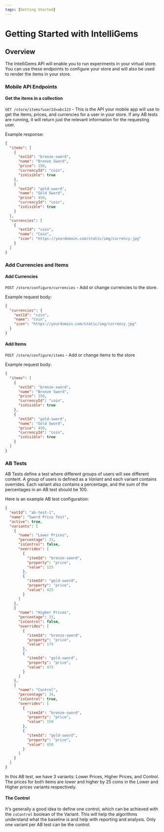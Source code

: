 ```yaml
---
tags: [Getting Started]
---
```


# Getting Started with IntelliGems

## Overview

The IntelliGems API will enable you to run experiments in your virtual store. You can use these endpoints to configure your store and will also be used to render the items in your store.

### Mobile API Endpoints
#### Get the items in a collection
`GET /store/items?userId=abc123` - This is the API your mobile app will use to get the items, prices, and currencies for a user in your store. If any AB tests are running, it will return just the relevant information for the requesting user. 

Example response:
```json
{
  "items": [
    {
      "extId": "bronze-sword",
      "name": "Bronze Sword",
      "price": 150,
      "currencyId": "coin",
      "isVisible": true
    },
    {
      "extId": "gold-sword",
      "name": "Gold Sword",
      "price": 450,
      "currencyId": "coin",
      "isVisible": true
    }
  ],
  "currencies": [
    {
      "extId": "coin",
      "name": "Coin",
      "icon": "https://yourdomain.com/static/img/currency.jpg"
    }
  ]
}
```

### Add Currencies and Items


#### Add Currencies

`POST /store/configure/currencies` - Add or change currencies to the store.

Example request body:
``` json
{
  "currencies": {
    "extId": "coin",
    "name": "Coin",
    "icon": "https://yourdomain.com/static/img/currency.jpg"
  }
}
```

#### Add Items

`POST /store/configure/items` - Add or change items to the store

Example request body:
```json
{
  "items": [
    {
      "extId": "bronze-sword",
      "name": "Bronze Sword",
      "price": 150,
      "currencyId": "coin",
      "isVisible": true
    },
    {
      "extId": "gold-sword",
      "name": "Gold Sword",
      "price": 450,
      "currencyId": "coin",
      "isVisible": true
    }
  ]
}
```

### AB Tests

AB Tests define a test where different groups of users will see different content. A group of users is defined as a *Variant* and each variant contains overrides. Each variant also contains a percentage, and the sum of the percentages in an AB test should be 100. 

Here is an example AB test configuration:
```json
{
  "extId": "ab-test-1",
  "name": "Sword Price Test",
  "active": true,
  "variants": [
    {
      "name": "Lower Prices",
      "percentage": 33,
      "isControl": false,
      "overrides": [
        {
          "itemId": "bronze-sword",
          "property": "price",
          "value": 125
        },
        {
          "itemId": "gold-sword",
          "property": "price",
          "value": 425
        }
      ]
    },
    {
      "name": "Higher Prices",
      "percentage": 33,
      "isControl": false,
      "overrides": [
        {
          "itemId": "bronze-sword",
          "property": "price",
          "value": 175
        },
        {
          "itemId": "gold-sword",
          "property": "price",
          "value": 475
        }
      ]
    },
    {
      "name": "Control",
      "percentage": 34,
      "isControl": true,
      "overrides": [
        {
          "itemId": "bronze-sword",
          "property": "price",
          "value": 150
        },
        {
          "itemId": "gold-sword",
          "property": "price",
          "value": 450
        }
      ]
    }
  ]
}
```

In this AB test, we have 3 variants: Lower Prices, Higher Prices, and Control. The prices for both items are lower and higher by 25 coins in the Lower and Higher prices variants respectively. 

#### The Control

It's generally a good idea to define one control, which can be achieved with the `isControl` boolean of the Variant. This will help the algorithms understand what the baseline is and help with reporting and analysis. Only one variant per AB test can be the control.


